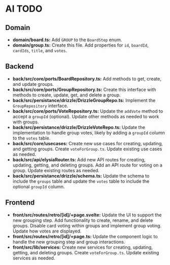 # AI TODO

## Domain

- **domain/board.ts:** Add `GROUP` to the `BoardStep` enum.
- **domain/group.ts:** Create this file. Add properties for `id`, `boardId`, `cardIds`, `title`, and `votes`.

## Backend

- **back/src/core/ports/BoardRepository.ts:** Add methods to get, create, and update groups.
- **back/src/core/ports/GroupRepository.ts:** Create this interface with methods to create, update, get, and delete a group.
- **back/src/persistance/drizzle/DrizzleGroupRepo.ts:** Implement the `GroupRepository` interface.
- **back/src/core/ports/VoteRepository.ts:** Update the `addVote` method to accept a `groupId` (optional).  Update other methods as needed to work with groups.
- **back/src/persistance/drizzle/DrizzleVoteRepo.ts:** Update the implementation to handle group votes, likely by adding a `groupId` column to the `votes` table.
- **back/src/core/usecases:** Create new use cases for creating, updating, and getting groups. Create `voteForGroup.ts`.  Update existing use cases as needed.
- **back/src/api/elysiaRouter.ts:** Add new API routes for creating, updating, getting, and deleting groups. Add an API route for voting on a group. Update existing routes as needed.
- **back/src/persistance/drizzle/schema.ts:** Update the schema to include the `groups` table and update the `votes` table to include the optional `groupId` column.

## Frontend

- **front/src/routes/retro/[id]/+page.svelte:** Update the UI to support the new grouping step. Add functionality to create, rename, and delete groups.  Disable card voting within groups and implement group voting. Update how votes are displayed.
- **front/src/routes/retro/[id]/+page.ts:** Update the component logic to handle the new grouping step and group interactions.
- **front/src/lib/services:** Create new services for creating, updating, getting, and deleting groups. Create `voteForGroup.ts`. Update existing services as needed.
